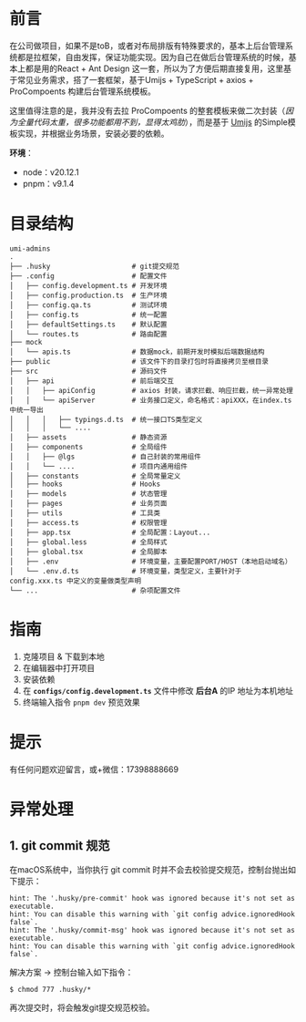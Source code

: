 # 前言

在公司做项目，如果不是toB，或者对布局排版有特殊要求的，基本上后台管理系统都是拉框架，自由发挥，保证功能实现。因为自己在做后台管理系统的时候，基本上都是用的React + Ant Design 这一套，所以为了方便后期直接复用，这里基于常见业务需求，搭了一套框架，基于Umijs + TypeScript + axios + ProCompoents 构建后台管理系统模板。

这里值得注意的是，我并没有去拉 ProCompoents 的整套模板来做二次封装（_因为全量代码太重，很多功能都用不到，显得太鸡肋_），而是基于 [Umijs](https://umijs.org/) 的Simple模板实现，并根据业务场景，安装必要的依赖。

**环境**：

- node：v20.12.1
- pnpm：v9.1.4

# 目录结构

```
umi-admins
.
├── .husky                    # git提交规范
├── .config                   # 配置文件
│   ├── config.development.ts # 开发环境
│   ├── config.production.ts  # 生产环境
│   ├── config.qa.ts          # 测试环境
│   ├── config.ts             # 统一配置
│   ├── defaultSettings.ts    # 默认配置
│	└── routes.ts             # 路由配置
├── mock
│	└── apis.ts               # 数据mock，前期开发时模拟后端数据结构
├── public                    # 该文件下的目录打包时将直接拷贝至根目录
├── src                       # 源码文件
│   ├── api                   # 前后端交互
│   │   ├── apiConfig         # axios 封装，请求拦截、响应拦截，统一异常处理
│   │   └── apiServer         # 业务接口定义，命名格式：apiXXX，在index.ts中统一导出
│   │   │   ├── typings.d.ts  # 统一接口TS类型定义
│   │   │   └── ....
│   ├── assets                # 静态资源
│   ├── components            # 全局组件
│   │   ├── @lgs              # 自己封装的常用组件
│   │   └── ....              # 项目内通用组件
│   ├── constants             # 全局常量定义
│   ├── hooks                 # Hooks
│   ├── models                # 状态管理
│   ├── pages                 # 业务页面
│   ├── utils                 # 工具类
│   ├── access.ts             # 权限管理
│   ├── app.tsx               # 全局配置：Layout...
│   ├── global.less           # 全局样式
│   ├── global.tsx            # 全局脚本
│   ├── .env                  # 环境变量，主要配置PORT/HOST（本地启动域名）
│   └── .env.d.ts             # 环境变量，类型定义，主要针对于 config.xxx.ts 中定义的变量做类型声明
└── ...                       # 杂项配置文件
```

# 指南

1. 克隆项目 & 下载到本地
2. 在编辑器中打开项目
3. 安装依赖
4. 在 **`configs/config.development.ts`** 文件中修改 **后台A** 的IP 地址为本机地址
5. 终端输入指令 `pnpm dev` 预览效果

# 提示

有任何问题欢迎留言，或+微信：17398888669

# 异常处理

## 1. git commit 规范

在macOS系统中，当你执行 git commit 时并不会去校验提交规范，控制台抛出如下提示：

```shell
hint: The '.husky/pre-commit' hook was ignored because it's not set as executable.
hint: You can disable this warning with `git config advice.ignoredHook false`.
hint: The '.husky/commit-msg' hook was ignored because it's not set as executable.
hint: You can disable this warning with `git config advice.ignoredHook false`.
```

解决方案 → 控制台输入如下指令：

```shell
$ chmod 777 .husky/*
```

再次提交时，将会触发git提交规范校验。
